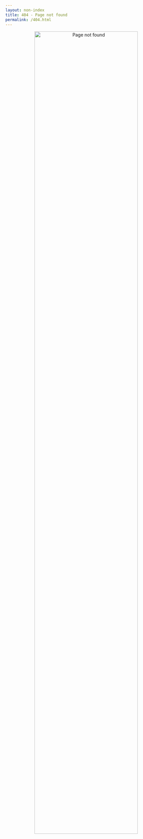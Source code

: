 ```yaml
---
layout: non-index
title: 404 - Page not found
permalink: /404.html
---
```

<div style="text-align: center;">
<a href="{{ site.baseurl }}">
<img src="{{ site.baseurl }}/images/404.png" alt="Page not found" style="width: 80%; margin-left: auto; margin-right: auto;" align="center"/>
</a>
</div>